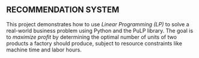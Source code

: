 ## RECOMMENDATION SYSTEM
This project demonstrates how to use *Linear Programming (LP)* to
solve a real-world business problem using Python and the PuLP library.
The goal is to *maximize profit* by determining the optimal number of 
units of two products a factory should produce, subject to resource
constraints like machine time and labor hours.
